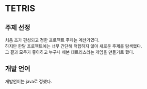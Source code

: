 # TETRIS

주제 선정
-------
처음 조가 편성되고 정한 프로젝트 주제는 계산기였다.  
하지만 한달 프로젝트에는 너무 간단해 적합하지 않아 새로운 주제를 탐색했다.   
그 결과 모두가 좋아하고 누구나 해본 테트리스라는 게임을 만들기로 했다.

개발 언어
--------
개발언어는 java로 정했다.

